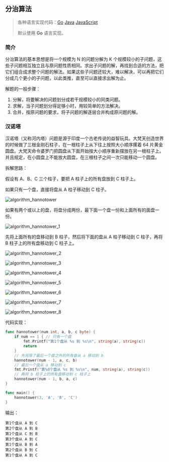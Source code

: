 ## 分治算法

>各种语言实现代码：[Go](./golang/algorithm/divide)   [Java](./java/algorithm/src/com/mcx/divide)   [JavaScript](./javascript/algorithm/divide)
>
>默认使用 **Go** 语言实现。

### 简介

分治算法的基本思想是将一个规模为 N 的问题分解为 K 个规模较小的子问题，这些子问题相互独立且与原问题性质相同。求出子问题的解，再找到合适的方法，把它们组合成求整个问题的解法。如果这些子问题还较大，难以解决，可以再把它们分成几个更小的子问题，以此类推，直至可以直接求出解为止。

解题的一般步骤：

1. 分解，将要解决的问题划分成若干规模较小的同类问题。
2. 求解，当子问题划分得足够小时，用较简单的方法解决。
3. 合并，按原问题的要求，将子问题的解逐层合并构成原问题的解。

### 汉诺塔

汉诺塔（又称河内塔）问题是源于印度一个古老传说的益智玩具。大梵天创造世界的时候做了三根金刚石柱子，在一根柱子上从下往上按照大小顺序摞着 64 片黄金圆盘。大梵天命令婆罗门把圆盘从下面开始按大小顺序重新摆放在另一根柱子上。并且规定，在小圆盘上不能放大圆盘，在三根柱子之间一次只能移动一个圆盘。

拆解思路：

假设有 A、B、C 三个柱子，要把 A 柱子上的所有盘放到 C 柱子上。

如果只有一个盘，直接将盘从 A 柱子移动到 C 柱子。

![algorithm_hannotower](https://code-mcx.github.io/static-resource/datastructure-algorithm/images/algorithm_hannotower.png)

如果有两个或以上的盘，将盘分成两份，最下面一个盘一份和上面所有的面盘一份。

![algorithm_hannotower_1](https://code-mcx.github.io/static-resource/datastructure-algorithm/images/algorithm_hannotower_1.png)

先将上面所有的盘移动到 B 柱子，然后将下面的盘从 A 柱子移动到 C 柱子，再将 B 柱子上的所有盘移动到 C 柱子上。

![algorithm_hannotower_2](https://code-mcx.github.io/static-resource/datastructure-algorithm/images/algorithm_hannotower_2.png)

![algorithm_hannotower_3](https://code-mcx.github.io/static-resource/datastructure-algorithm/images/algorithm_hannotower_3.png)

![algorithm_hannotower_4](https://code-mcx.github.io/static-resource/datastructure-algorithm/images/algorithm_hannotower_4.png)

![algorithm_hannotower_5](https://code-mcx.github.io/static-resource/datastructure-algorithm/images/algorithm_hannotower_5.png)

![algorithm_hannotower_6](https://code-mcx.github.io/static-resource/datastructure-algorithm/images/algorithm_hannotower_6.png)

![algorithm_hannotower_7](https://code-mcx.github.io/static-resource/datastructure-algorithm/images/algorithm_hannotower_7.png)

![algorithm_hannotower_8](https://code-mcx.github.io/static-resource/datastructure-algorithm/images/algorithm_hannotower_8.png)

代码实现：

```go
func hannotower(num int, a, b, c byte) {
    if num == 1 { // 只有一个盘
        fmt.Printf("第1个盘从 %s 到 %s\n", string(a), string(c))
        return
    }
    // 先将除了最后一个盘之外的所有盘从 a 移动到 b
    hannotower(num - 1, a, c, b)
    // 最后一个盘从 a 移动到 c
    fmt.Printf("第%d个盘从 %s 到 %s\n", num, string(a), string(c))
    // 再将 b 柱子上的所有盘移动到 c 柱子上
    hannotower(num - 1, b, a, c)
}

func main() {
    hannotower(3, 'A', 'B', 'C')
}
```

输出：

```
第1个盘从 A 到 C
第2个盘从 A 到 B
第1个盘从 C 到 B
第3个盘从 A 到 C
第1个盘从 B 到 A
第2个盘从 B 到 C
第1个盘从 A 到 C
```

